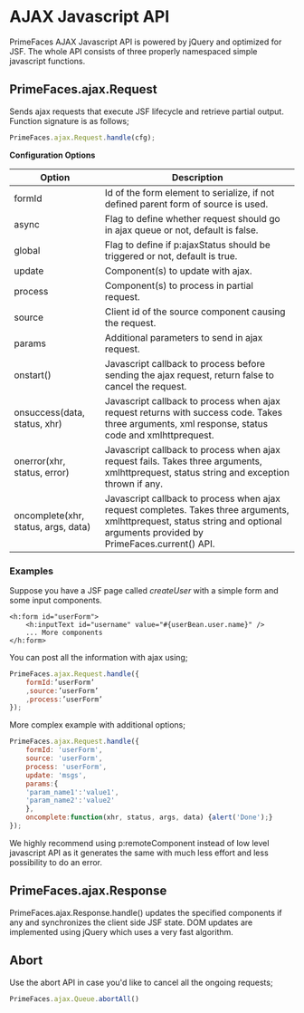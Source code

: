 # AJAX Javascript API

PrimeFaces AJAX Javascript API is powered by jQuery and optimized for JSF.
The whole API consists of three properly namespaced simple javascript functions.

## PrimeFaces.ajax.Request
Sends ajax requests that execute JSF lifecycle and retrieve partial output. Function signature is as
follows;

```js
PrimeFaces.ajax.Request.handle(cfg);
```

**Configuration Options**

| Option | Description |
| --- | --- |
formId | Id of the form element to serialize, if not defined parent form of source is used.
async | Flag to define whether request should go in ajax queue or not, default is false.
global | Flag to define if p:ajaxStatus should be triggered or not, default is true.
update | Component(s) to update with ajax.
process | Component(s) to process in partial request.
source | Client id of the source component causing the request.
params | Additional parameters to send in ajax request.
onstart() | Javascript callback to process before sending the ajax request, return false to cancel the request.
onsuccess(data, status, xhr) | Javascript callback to process when ajax request returns with success code. Takes three arguments, xml response, status code and xmlhttprequest.
onerror(xhr, status, error) | Javascript callback to process when ajax request fails. Takes three arguments, xmlhttprequest, status string and exception thrown if any.
oncomplete(xhr, status, args, data) | Javascript callback to process when ajax request completes. Takes three arguments, xmlhttprequest, status string and optional arguments provided by PrimeFaces.current() API.


### Examples
Suppose you have a JSF page called _createUser_ with a simple form and some input components.

```xhtml
<h:form id="userForm">
    <h:inputText id="username" value="#{userBean.user.name}" />
    ... More components
</h:form>
```
You can post all the information with ajax using;

```js
PrimeFaces.ajax.Request.handle({
    formId:’userForm’
    ,source:’userForm’
    ,process:’userForm’
});
```
More complex example with additional options;

```js
PrimeFaces.ajax.Request.handle({
    formId: 'userForm',
    source: 'userForm',
    process: 'userForm',
    update: 'msgs',
    params:{
    'param_name1':'value1',
    'param_name2':'value2'
    },
    oncomplete:function(xhr, status, args, data) {alert('Done');}
});
```

We highly recommend using p:remoteComponent instead of low level javascript API as it generates
the same with much less effort and less possibility to do an error.

## PrimeFaces.ajax.Response
PrimeFaces.ajax.Response.handle() updates the specified components if any and synchronizes the
client side JSF state. DOM updates are implemented using jQuery which uses a very fast algorithm.

## Abort
Use the abort API in case you'd like to cancel all the ongoing requests;

```js
PrimeFaces.ajax.Queue.abortAll()
```
